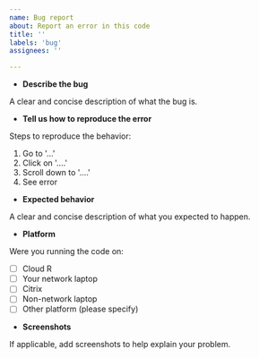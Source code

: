 ```yaml
---
name: Bug report
about: Report an error in this code
title: ''
labels: 'bug'
assignees: ''

---
```


* **Describe the bug**

A clear and concise description of what the bug is.

* **Tell us how to reproduce the error**

Steps to reproduce the behavior:
1. Go to '...'
2. Click on '....'
3. Scroll down to '....'
4. See error

* **Expected behavior**

A clear and concise description of what you expected to happen.

* **Platform**

Were you running the code on:

- [ ] Cloud R
- [ ] Your network laptop
- [ ] Citrix
- [ ] Non-network laptop
- [ ] Other platform (please specify)

* **Screenshots**

If applicable, add screenshots to help explain your problem.
